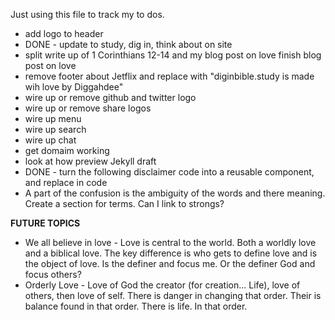 Just using this file to track my to dos.



- add logo to header 
- DONE - update to study, dig in, think about on site
- split write up of 1 Corinthians 12-14 and my blog post on love finish blog post on love  
- remove footer about Jetflix and replace with "diginbible.study is made wih love by Diggahdee"
- wire up or remove github and twitter logo
- wire up or remove share logos 
- wire up menu 
- wire up search 
- wire up chat
- get domaim working
- look at how preview Jekyll draft
- DONE - turn the following disclaimer code into a reusable component, and replace in code 
- A part of the confusion is the ambiguity of the words and there meaning. Create a section for terms. Can I link to strongs?


**FUTURE TOPICS**
- We all believe in love - Love is central to the world. Both a worldly love and a biblical love. The key difference is who gets to define love and is the object of love. Is the definer and focus me. Or the definer God and focus others?
- Orderly Love - Love of God the creator (for creation... Life), love of others, then love of self. There is danger in changing that order. Their is balance found in that order. There is life. In that order. 